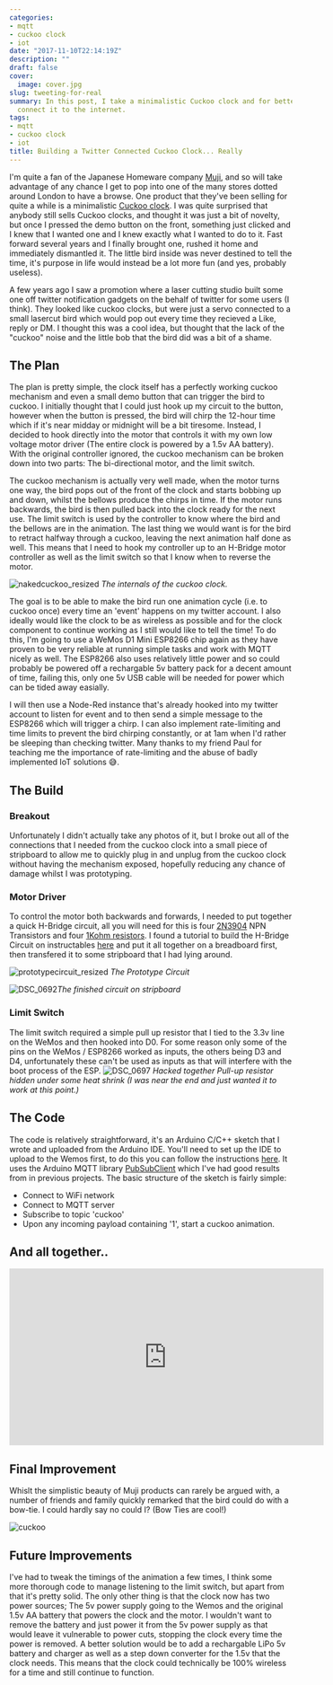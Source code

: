 ```yaml
---
categories:
- mqtt
- cuckoo clock
- iot
date: "2017-11-10T22:14:19Z"
description: ""
draft: false
cover:
  image: cover.jpg
slug: tweeting-for-real
summary: In this post, I take a minimalistic Cuckoo clock and for better or for worse
  connect it to the internet.
tags:
- mqtt
- cuckoo clock
- iot
title: Building a Twitter Connected Cuckoo Clock... Really
---
```



I'm quite a fan of the Japanese Homeware company [Muji](www.muji.com/uk/), and so will take advantage of any chance I get to pop into one of the many stores dotted around London to have a browse. One product that they've been selling for quite a while is a minimalistic [Cuckoo clock](https://www.muji.eu/pages/online.asp?Sec=6&Sub=28&PID=7809). I was quite surprised that anybody still sells Cuckoo clocks, and thought it was just a bit of novelty, but once I pressed the demo button on the front, something just clicked and I knew that I wanted one and I knew exactly what I wanted to do to it. Fast forward several years and I finally brought one, rushed it home and immediately dismantled it. The little bird inside was never destined to tell the time, it's purpose in life would instead be a lot more fun (and yes, probably useless).

A few years ago I saw a promotion where a laser cutting studio built some one off twitter notification gadgets on the behalf of twitter for some users (I think). They looked like cuckoo clocks, but were just a servo connected to a small lasercut bird which would pop out every time they recieved a Like, reply or DM. I thought this was a cool idea, but thought that the lack of the "cuckoo" noise and the little bob that the bird did was a bit of a shame.



## The Plan

The plan is pretty simple, the clock itself has a perfectly working cuckoo mechanism and even a small demo button that can trigger the bird to cuckoo. I initially thought that I could just hook up my circuit to the button, however when the button is pressed, the bird will chirp the 12-hour time which if it's near midday or midnight will be a bit tiresome. Instead, I decided to hook directly into the motor that controls it with my own low voltage motor driver (The entire clock is powered by a 1.5v AA battery). With the original controller ignored, the cuckoo mechanism can be broken down into two parts: The bi-directional motor, and the limit switch.

The cuckoo mechanism is actually very well made, when the motor turns one way, the bird pops out of the front of the clock and starts bobbing up and down, whilst the bellows produce the chirps in time. If the motor runs backwards, the bird is then pulled back into the clock ready for the next use. The limit switch is used by the controller to know where the bird and the bellows are in the animation. The last thing we would want is for the bird to retract halfway through a cuckoo, leaving the next animation half done as well. This means that I need to hook my controller up to an H-Bridge motor controller as well as the limit switch so that I know when to reverse the motor.

![nakedcuckoo_resized](nakedcuckoo_resized.jpg)
*The internals of the cuckoo clock.*

The goal is to be able to make the bird run one animation cycle (i.e. to cuckoo once) every time an 'event' happens on my twitter account. I also ideally would like the clock to be as wireless as possible and for the clock component to continue working as I still would like to tell the time! To do this, I'm going to use a WeMos D1 Mini ESP8266 chip again as they have proven to be very reliable at running simple tasks and work with MQTT nicely as well. The ESP8266 also uses relatively little power and so could probably be powered off a rechargable 5v battery pack for a decent amount of time, failing this, only one 5v USB cable will be needed for power which can be tided away easially.

I will then use a Node-Red instance that's already hooked into my twitter account to listen for event and to then send a simple message to the ESP8266 which will trigger a chirp. I can also implement rate-limiting and time limits to prevent the bird chirping constantly, or at 1am when I'd rather be sleeping than checking twitter. Many thanks to my friend Paul for teaching me the importance of rate-limiting and the abuse of badly implemented IoT solutions 😅.

## The Build

### Breakout
Unfortunately I didn't actually take any photos of it, but I broke out all of the connections that I needed from the cuckoo clock into a small piece of stripboard to allow me to quickly plug in and unplug from the cuckoo clock without having the mechanism exposed, hopefully reducing any chance of damage whilst I was prototyping.

### Motor Driver
To control the motor both backwards and forwards, I needed to put together a quick H-Bridge circuit, all you will need for this is four [2N3904](https://www.maplin.co.uk/p/2n3904-low-power-npn-transistor-to92-case-qr40t) NPN Transistors and four [1Kohm resistors](https://www.maplin.co.uk/p/metal-film-06w-1k-ohm-resistor-m1k). I found a tutorial to build the H-Bridge Circuit on instructables [here](http://www.instructables.com/id/H-Bridge-on-a-Breadboard/) and put it all together on a breadboard first, then transfered it to some stripboard that I had lying around. 




![prototypecircuit_resized](prototypecircuit_resized.jpg)
*The Prototype Circuit*

![DSC_0692](DSC_0692.jpg)*The finished circuit on stripboard*

### Limit Switch
The limit switch required a simple pull up resistor that I tied to the 3.3v line on the WeMos and then hooked into D0. For some reason only some of the pins on the WeMos / ESP8266 worked as inputs, the others being D3 and D4, unfortunately these can't be used as inputs as that will interfere with the boot process of the ESP.
![DSC_0697](DSC_0697.jpg)
*Hacked together Pull-up resistor hidden under some heat shrink (I was near the end and just wanted it to work at this point.)*




## The Code

The code is relatively straightforward, it's an Arduino C/C++ sketch that I wrote and uploaded from the Arduino IDE. You'll need to set up the IDE to upload to the Wemos first, to do this you can follow the instructions [here](https://wiki.wemos.cc/tutorials:get_started:get_started_in_arduino). It uses the Arduino MQTT library [PubSubClient](https://pubsubclient.knolleary.net/) which I've had good results from in previous projects. The basic structure of the sketch is fairly simple:
- Connect to WiFi network
- Connect to MQTT server
- Subscribe to topic 'cuckoo'
- Upon any incoming payload containing '1', start a cuckoo animation.


<script src="https://gist.github.com/jpwsutton/ed57c692fc1d2e94af61967f7882013e.js"></script>


## And all together..

<iframe width="560" height="315" src="https://www.youtube.com/embed/J6B2BwsKI7Y" frameborder="0" allowfullscreen></iframe>

## Final Improvement
Whislt the simplistic beauty of Muji products can rarely be argued with, a number of friends and family quickly remarked that the bird could do with a bow-tie. I could hardly say no could I? (Bow Ties are cool!)

![cuckoo](cuckoo-gif.gif)

## Future Improvements
I've had to tweak the timings of the animation a few times, I think some more thorough code to manage listening to the limit switch, but apart from that it's pretty solid. The only other thing is that the clock now has two power sources; The 5v power supply going to the Wemos and the original 1.5v AA battery that powers the clock and the motor. I wouldn't want to remove the battery and just power it from the 5v power supply as that would leave it vulnerable to power cuts, stopping the clock every time the power is removed. A better solution would be to add a rechargable LiPo 5v battery and charger as well as a step down converter for the 1.5v that the clock needs. This means that the clock could technically be 100% wireless for a time and still continue to function.

